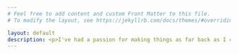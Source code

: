 ```yaml
---
# Feel free to add content and custom Front Matter to this file.
# To modify the layout, see https://jekyllrb.com/docs/themes/#overriding-theme-defaults

layout: default
description: <p>I've had a passion for making things as far back as I can remember, discovering a particular passion for painting and sketching the prairie landscape, flowers, birds and nature.</p><p>Over the last few years I've been creating textile art pieces, sewing one of a kind ruffled aprons, bags, dresses, etc., perfecting my quilting skills, knitting and cross stitching.</p><p>My recent artistic ventures are a result of our move to beautiful Vancouver Island. I find all kinds of beautiful pieces of seaglass and pottery on the beaches, and create jewellery out of these gifts from the sea.</p><p>The sea and her beautiful, wild shores has inspired me to paint and draw.</p><p>Thank you for visiting my site and I hope you enjoy looking at my gallery.</p> 
---
```


<div id="pixlee_container"></div><script type="text/javascript">window.PixleeAsyncInit = function() {Pixlee.init({apiKey:'H24UWd9PGhntPmTZP1pE'});Pixlee.addSimpleWidget({widgetId:'21520'});};</script><script src="//instafeed.assets.pixlee.com/assets/pixlee_widget_1_0_0.js"></script>

